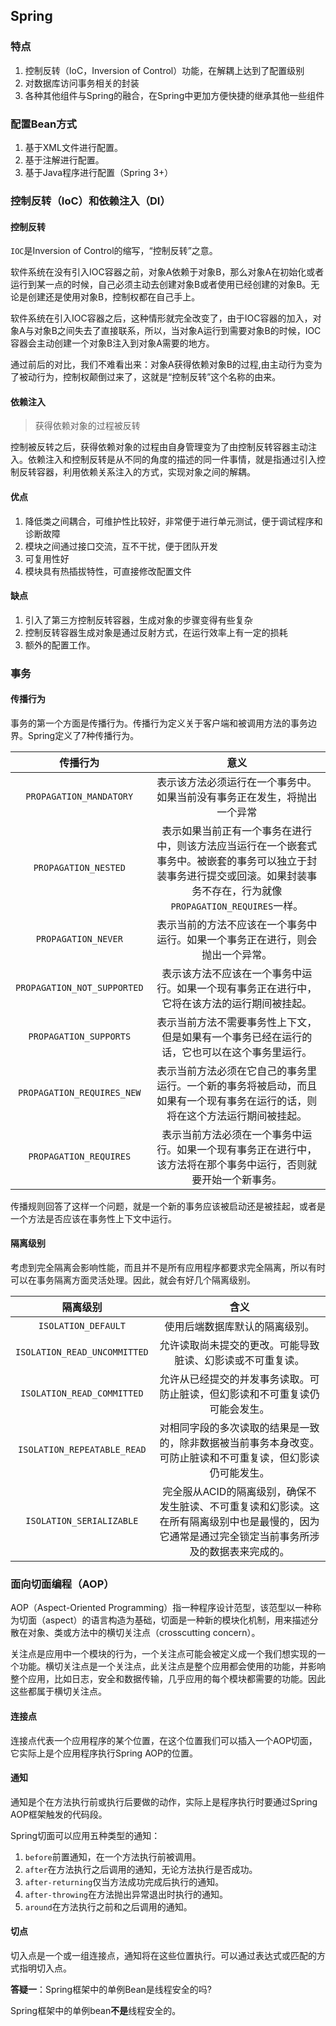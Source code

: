 ## Spring

### 特点

1. 控制反转（IoC，Inversion of Control）功能，在解耦上达到了配置级别
2. 对数据库访问事务相关的封装
3. 各种其他组件与Spring的融合，在Spring中更加方便快捷的继承其他一些组件

### 配置Bean方式

1. 基于XML文件进行配置。 
2. 基于注解进行配置。 
3. 基于Java程序进行配置（Spring 3+）

### 控制反转（IoC）和依赖注入（DI）

#### 控制反转

`IOC`是Inversion of Control的缩写，“控制反转”之意。

软件系统在没有引入IOC容器之前，对象A依赖于对象B，那么对象A在初始化或者运行到某一点的时候，自己必须主动去创建对象B或者使用已经创建的对象B。无论是创建还是使用对象B，控制权都在自己手上。

软件系统在引入IOC容器之后，这种情形就完全改变了，由于IOC容器的加入，对象A与对象B之间失去了直接联系，所以，当对象A运行到需要对象B的时候，IOC容器会主动创建一个对象B注入到对象A需要的地方。

通过前后的对比，我们不难看出来：对象A获得依赖对象B的过程,由主动行为变为了被动行为，控制权颠倒过来了，这就是“控制反转”这个名称的由来。

#### 依赖注入

> 获得依赖对象的过程被反转

控制被反转之后，获得依赖对象的过程由自身管理变为了由控制反转容器主动注入。依赖注入和控制反转是从不同的角度的描述的同一件事情，就是指通过引入控制反转容器，利用依赖关系注入的方式，实现对象之间的解耦。

#### 优点

1. 降低类之间耦合，可维护性比较好，非常便于进行单元测试，便于调试程序和诊断故障
2. 模块之间通过接口交流，互不干扰，便于团队开发
3. 可复用性好
4. 模块具有热插拔特性，可直接修改配置文件

#### 缺点

1. 引入了第三方控制反转容器，生成对象的步骤变得有些复杂
2. 控制反转容器生成对象是通过反射方式，在运行效率上有一定的损耗
3. 额外的配置工作。

### 事务

#### 传播行为

事务的第一个方面是传播行为。传播行为定义关于客户端和被调用方法的事务边界。Spring定义了7种传播行为。

| **传播行为** | **意义** |
| :---: | :---: |
| `PROPAGATION_MANDATORY` | 表示该方法必须运行在一个事务中。如果当前没有事务正在发生，将抛出一个异常 |
| `PROPAGATION_NESTED` | 表示如果当前正有一个事务在进行中，则该方法应当运行在一个嵌套式事务中。被嵌套的事务可以独立于封装事务进行提交或回滚。如果封装事务不存在，行为就像`PROPAGATION_REQUIRES`一样。  |
| `PROPAGATION_NEVER` | 表示当前的方法不应该在一个事务中运行。如果一个事务正在进行，则会抛出一个异常。  |
| `PROPAGATION_NOT_SUPPORTED` | 表示该方法不应该在一个事务中运行。如果一个现有事务正在进行中，它将在该方法的运行期间被挂起。  |
| `PROPAGATION_SUPPORTS` | 表示当前方法不需要事务性上下文，但是如果有一个事务已经在运行的话，它也可以在这个事务里运行。  |
| `PROPAGATION_REQUIRES_NEW` | 表示当前方法必须在它自己的事务里运行。一个新的事务将被启动，而且如果有一个现有事务在运行的话，则将在这个方法运行期间被挂起。  |
| `PROPAGATION_REQUIRES` | 表示当前方法必须在一个事务中运行。如果一个现有事务正在进行中，该方法将在那个事务中运行，否则就要开始一个新事务。|

传播规则回答了这样一个问题，就是一个新的事务应该被启动还是被挂起，或者是一个方法是否应该在事务性上下文中运行。

#### 隔离级别

考虑到完全隔离会影响性能，而且并不是所有应用程序都要求完全隔离，所以有时可以在事务隔离方面灵活处理。因此，就会有好几个隔离级别。

| **隔离级别** | **含义** |
| :---: | :---: |
| `ISOLATION_DEFAULT` | 使用后端数据库默认的隔离级别。|
| `ISOLATION_READ_UNCOMMITTED` | 允许读取尚未提交的更改。可能导致脏读、幻影读或不可重复读。|
| `ISOLATION_READ_COMMITTED` | 允许从已经提交的并发事务读取。可防止脏读，但幻影读和不可重复读仍可能会发生。|
| `ISOLATION_REPEATABLE_READ` | 对相同字段的多次读取的结果是一致的，除非数据被当前事务本身改变。可防止脏读和不可重复读，但幻影读仍可能发生。|
| `ISOLATION_SERIALIZABLE` | 完全服从ACID的隔离级别，确保不发生脏读、不可重复读和幻影读。这在所有隔离级别中也是最慢的，因为它通常是通过完全锁定当前事务所涉及的数据表来完成的。|

### 面向切面编程（AOP）

AOP（Aspect-Oriented Programming）指一种程序设计范型，该范型以一种称为切面（aspect）的语言构造为基础，切面是一种新的模块化机制，用来描述分散在对象、类或方法中的横切关注点（crosscutting concern）。

关注点是应用中一个模块的行为，一个关注点可能会被定义成一个我们想实现的一个功能。横切关注点是一个关注点，此关注点是整个应用都会使用的功能，并影响整个应用，比如日志，安全和数据传输，几乎应用的每个模块都需要的功能。因此这些都属于横切关注点。

#### 连接点

连接点代表一个应用程序的某个位置，在这个位置我们可以插入一个AOP切面，它实际上是个应用程序执行Spring AOP的位置。

#### 通知

通知是个在方法执行前或执行后要做的动作，实际上是程序执行时要通过Spring AOP框架触发的代码段。

Spring切面可以应用五种类型的通知：

1. `before`前置通知，在一个方法执行前被调用。
2. `after`在方法执行之后调用的通知，无论方法执行是否成功。
3. `after-returning`仅当方法成功完成后执行的通知。
4. `after-throwing`在方法抛出异常退出时执行的通知。
5. `around`在方法执行之前和之后调用的通知。

#### 切点

切入点是一个或一组连接点，通知将在这些位置执行。可以通过表达式或匹配的方式指明切入点。

**答疑一**：Spring框架中的单例Bean是线程安全的吗?

Spring框架中的单例bean**不是**线程安全的。


